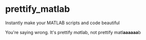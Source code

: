 # prettify_matlab
Instantly make your MATLAB scripts and code beautiful 

You're saying wrong. It's prettify m*a*tlab, not prettify matl**aaaaaa**b 
